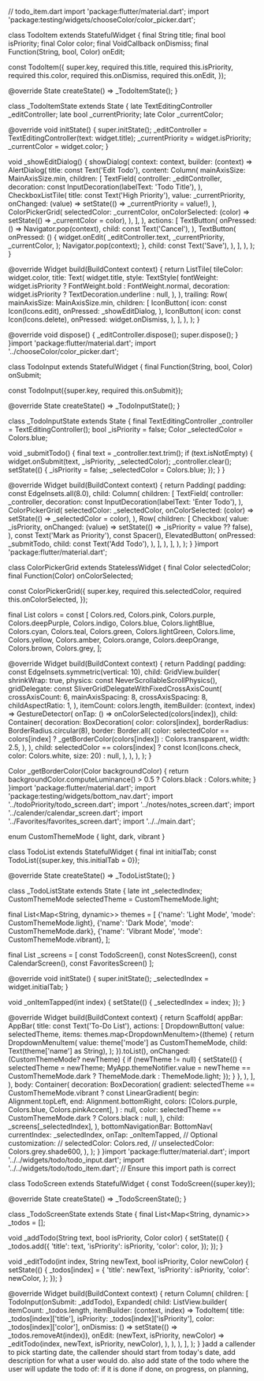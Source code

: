 // todo_item.dart
import 'package:flutter/material.dart';
import 'package:testing/widgets/chooseColor/color_picker.dart';

class TodoItem extends StatefulWidget {
  final String title;
  final bool isPriority;
  final Color color;
  final VoidCallback onDismiss;
  final Function(String, bool, Color) onEdit;

  const TodoItem({
    super.key,
    required this.title,
    required this.isPriority,
    required this.color,
    required this.onDismiss,
    required this.onEdit,
  });

  @override
  State<TodoItem> createState() => _TodoItemState();
}

class _TodoItemState extends State<TodoItem> {
  late TextEditingController _editController;
  late bool _currentPriority;
  late Color _currentColor;

  @override
  void initState() {
    super.initState();
    _editController = TextEditingController(text: widget.title);
    _currentPriority = widget.isPriority;
    _currentColor = widget.color;
  }

  void _showEditDialog() {
    showDialog(
      context: context,
      builder: (context) => AlertDialog(
        title: const Text('Edit Todo'),
        content: Column(
          mainAxisSize: MainAxisSize.min,
          children: [
            TextField(
              controller: _editController,
              decoration: const InputDecoration(labelText: 'Todo Title'),
            ),
            CheckboxListTile(
              title: const Text('High Priority'),
              value: _currentPriority,
              onChanged: (value) => setState(() => _currentPriority = value!),
            ),
            ColorPickerGrid(
              selectedColor: _currentColor,
              onColorSelected: (color) => setState(() => _currentColor = color),
            ),
          ],
        ),
        actions: [
          TextButton(
            onPressed: () => Navigator.pop(context),
            child: const Text('Cancel'),
          ),
          TextButton(
            onPressed: () {
              widget.onEdit(
                _editController.text,
                _currentPriority,
                _currentColor,
              );
              Navigator.pop(context);
            },
            child: const Text('Save'),
          ),
        ],
      ),
    );
  }

  @override
  Widget build(BuildContext context) {
    return ListTile(
      tileColor: widget.color,
      title: Text(
        widget.title,
        style: TextStyle(
          fontWeight: widget.isPriority ? FontWeight.bold : FontWeight.normal,
          decoration: widget.isPriority ? TextDecoration.underline : null,
        ),
      ),
      trailing: Row(
        mainAxisSize: MainAxisSize.min,
        children: [
          IconButton(
            icon: const Icon(Icons.edit),
            onPressed: _showEditDialog,
          ),
          IconButton(
            icon: const Icon(Icons.delete),
            onPressed: widget.onDismiss,
          ),
        ],
      ),
    );
  }

  @override
  void dispose() {
    _editController.dispose();
    super.dispose();
  }
}import 'package:flutter/material.dart';
import '../chooseColor/color_picker.dart';

class TodoInput extends StatefulWidget {
  final Function(String, bool, Color) onSubmit;

  const TodoInput({super.key, required this.onSubmit});

  @override
  State<TodoInput> createState() => _TodoInputState();
}

class _TodoInputState extends State<TodoInput> {
  final TextEditingController _controller = TextEditingController();
  bool _isPriority = false;
  Color _selectedColor = Colors.blue;

  void _submitTodo() {
    final text = _controller.text.trim();
    if (text.isNotEmpty) {
      widget.onSubmit(text, _isPriority, _selectedColor);
      _controller.clear();
      setState(() {
        _isPriority = false;
        _selectedColor = Colors.blue;
      });
    }
  }

  @override
  Widget build(BuildContext context) {
    return Padding(
      padding: const EdgeInsets.all(8.0),
      child: Column(
        children: [
          TextField(
            controller: _controller,
            decoration: const InputDecoration(labelText: 'Enter Todo'),
          ),
          ColorPickerGrid(
            selectedColor: _selectedColor,
            onColorSelected: (color) => setState(() => _selectedColor = color),
          ),
          Row(
            children: [
              Checkbox(
                value: _isPriority,
                onChanged: (value) => setState(() => _isPriority = value ?? false),
              ),
              const Text('Mark as Priority'),
              const Spacer(),
              ElevatedButton(
                onPressed: _submitTodo,
                child: const Text('Add Todo'),
              ),
            ],
          ),
        ],
      ),
    );
  }
}import 'package:flutter/material.dart';

class ColorPickerGrid extends StatelessWidget {
  final Color selectedColor;
  final Function(Color) onColorSelected;

  const ColorPickerGrid({
    super.key,
    required this.selectedColor,
    required this.onColorSelected,
  });

  final List<Color> colors = const [
    Colors.red,
    Colors.pink,
    Colors.purple,
    Colors.deepPurple,
    Colors.indigo,
    Colors.blue,
    Colors.lightBlue,
    Colors.cyan,
    Colors.teal,
    Colors.green,
    Colors.lightGreen,
    Colors.lime,
    Colors.yellow,
    Colors.amber,
    Colors.orange,
    Colors.deepOrange,
    Colors.brown,
    Colors.grey,
  ];

  @override
  Widget build(BuildContext context) {
    return Padding(
      padding: const EdgeInsets.symmetric(vertical: 10),
      child: GridView.builder(
        shrinkWrap: true,
        physics: const NeverScrollableScrollPhysics(),
        gridDelegate: const SliverGridDelegateWithFixedCrossAxisCount(
          crossAxisCount: 6,
          mainAxisSpacing: 8,
          crossAxisSpacing: 8,
          childAspectRatio: 1,
        ),
        itemCount: colors.length,
        itemBuilder: (context, index) => GestureDetector(
          onTap: () => onColorSelected(colors[index]),
          child: Container(
            decoration: BoxDecoration(
              color: colors[index],
              borderRadius: BorderRadius.circular(8),
              border: Border.all(
                color: selectedColor == colors[index]
                    ? _getBorderColor(colors[index])
                    : Colors.transparent,
                width: 2.5,
              ),
            ),
            child: selectedColor == colors[index]
                ? const Icon(Icons.check, 
                    color: Colors.white, 
                    size: 20)
                : null,
          ),
        ),
      ),
    );
  }

  Color _getBorderColor(Color backgroundColor) {
    return backgroundColor.computeLuminance() > 0.5 
        ? Colors.black 
        : Colors.white;
  }
}import 'package:flutter/material.dart';
import 'package:testing/widgets/bottom_nav.dart';
import '../todoPriority/todo_screen.dart';
import '../notes/notes_screen.dart';
import '../calender/calendar_screen.dart';
import '../Favorites/favorites_screen.dart';
import '../../main.dart';

enum CustomThemeMode { light, dark, vibrant }

class TodoList extends StatefulWidget {
  final int initialTab;
  const TodoList({super.key, this.initialTab = 0});

  @override
  State<TodoList> createState() => _TodoListState();
}

class _TodoListState extends State<TodoList> {
  late int _selectedIndex;
  CustomThemeMode selectedTheme = CustomThemeMode.light;

  final List<Map<String, dynamic>> themes = [
    {'name': 'Light Mode', 'mode': CustomThemeMode.light},
    {'name': 'Dark Mode', 'mode': CustomThemeMode.dark},
    {'name': 'Vibrant Mode', 'mode': CustomThemeMode.vibrant},
  ];

  final List<Widget> _screens = [
    const TodoScreen(),
    const NotesScreen(),
    const CalendarScreen(),
    const FavoritesScreen()
  ];

  @override
  void initState() {
    super.initState();
    _selectedIndex = widget.initialTab;
  }

  void _onItemTapped(int index) {
    setState(() {
      _selectedIndex = index;
    });
  }

  @override
  Widget build(BuildContext context) {
    return Scaffold(
      appBar: AppBar(
        title: const Text('To-Do List'),
        actions: [
          DropdownButton<CustomThemeMode>(
            value: selectedTheme,
            items: themes.map<DropdownMenuItem<CustomThemeMode>>((theme) {
              return DropdownMenuItem<CustomThemeMode>(
                value: theme['mode'] as CustomThemeMode,
                child: Text(theme['name'] as String),
              );
            }).toList(),
            onChanged: (CustomThemeMode? newTheme) {
              if (newTheme != null) {
                setState(() {
                  selectedTheme = newTheme;
                  MyApp.themeNotifier.value = newTheme == CustomThemeMode.dark
                      ? ThemeMode.dark
                      : ThemeMode.light;
                });
              }
            },
          ),
        ],
      ),
      body: Container(
        decoration: BoxDecoration(
          gradient: selectedTheme == CustomThemeMode.vibrant
              ? const LinearGradient(
                  begin: Alignment.topLeft,
                  end: Alignment.bottomRight,
                  colors: [Colors.purple, Colors.blue, Colors.pinkAccent],
                )
              : null,
          color: selectedTheme == CustomThemeMode.dark ? Colors.black : null,
        ),
        child: _screens[_selectedIndex],
      ),
      bottomNavigationBar: BottomNav(
        currentIndex: _selectedIndex,
        onTap: _onItemTapped,
        // Optional customization:
        // selectedColor: Colors.red,
        // unselectedColor: Colors.grey.shade600,
      ),
    );
  }
}import 'package:flutter/material.dart';
import '../../widgets/todo/todo_input.dart';
import '../../widgets/todo/todo_item.dart';  // Ensure this import path is correct

class TodoScreen extends StatefulWidget {
  const TodoScreen({super.key});

  @override
  State<TodoScreen> createState() => _TodoScreenState();
}

class _TodoScreenState extends State<TodoScreen> {
  final List<Map<String, dynamic>> _todos = [];

  void _addTodo(String text, bool isPriority, Color color) {
    setState(() {
      _todos.add({
        'title': text, 
        'isPriority': isPriority,
        'color': color,
      });
    });
  }

  void _editTodo(int index, String newText, bool isPriority, Color newColor) {
    setState(() {
      _todos[index] = {
        'title': newText,
        'isPriority': isPriority,
        'color': newColor,
      };
    });
  }

  @override
  Widget build(BuildContext context) {
    return Column(
      children: [
        TodoInput(onSubmit: _addTodo),
        Expanded(
          child: ListView.builder(
            itemCount: _todos.length,
            itemBuilder: (context, index) => TodoItem(
              title: _todos[index]['title'],
              isPriority: _todos[index]['isPriority'],
              color: _todos[index]['color'],
              onDismiss: () => setState(() => _todos.removeAt(index)),
              onEdit: (newText, isPriority, newColor) => 
                  _editTodo(index, newText, isPriority, newColor),
            ),
          ),
        ),
      ],
    );
  }
}add a callender to pick starting date, the callender should start from today's date, add description for what a user would do. also add state of the todo where the user will update the todo  of: if it is done if done, on progress, on planning,